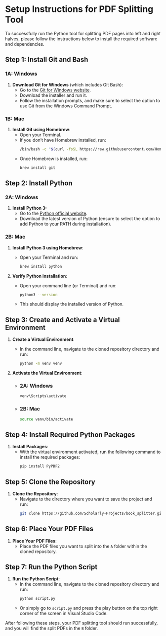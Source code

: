 # Setup Instructions for PDF Splitting Tool

To successfully run the Python tool for splitting PDF pages into left and right halves, please follow the instructions below to install the required software and dependencies.

## Step 1: Install Git and Bash

### 1A: Windows
1. **Download Git for Windows** (which includes Git Bash):
   - Go to the [Git for Windows website](https://gitforwindows.org/).
   - Download the installer and run it.
   - Follow the installation prompts, and make sure to select the option to use Git from the Windows Command Prompt.

### 1B: Mac
1. **Install Git using Homebrew**:
   - Open your Terminal.
   - If you don’t have Homebrew installed, run:
     ```bash
     /bin/bash -c "$(curl -fsSL https://raw.githubusercontent.com/Homebrew/install/HEAD/install.sh)"
     ```
   - Once Homebrew is installed, run:
     ```bash
     brew install git
     ```

## Step 2: Install Python

### 2A: Windows
1. **Install Python 3:**
   - Go to the [Python official website](https://www.python.org/downloads/).
   - Download the latest version of Python (ensure to select the option to add Python to your PATH during installation).

### 2B: Mac
1. **Install Python 3 using Homebrew**:
   - Open your Terminal and run:
     ```bash
     brew install python
     ```

2. **Verify Python installation**:
   - Open your command line (or Terminal) and run:
     ```bash
     python3 --version
     ```
   - This should display the installed version of Python.

## Step 3: Create and Activate a Virtual Environment

1. **Create a Virtual Environment**:
   - In the command line, navigate to the cloned repository directory and run:
     ```bash
     python -m venv venv
     ```

2. **Activate the Virtual Environment**:
   - ### 2A: Windows
     ```bash
     venv\Scripts\activate
     ```
   - ### 2B: Mac
     ```bash
     source venv/bin/activate
     ```

## Step 4: Install Required Python Packages

1. **Install Packages**:
   - With the virtual environment activated, run the following command to install the required packages:
     ```bash
     pip install PyPDF2
     ```

## Step 5: Clone the Repository

1. **Clone the Repository**:
   - Navigate to the directory where you want to save the project and run:
     ```bash
     git clone https://github.com/Scholarly-Projects/book_splitter.git
     ```

## Step 6: Place Your PDF Files

1. **Place Your PDF Files**:
   - Place the PDF files you want to split into the `A` folder within the cloned repository.

## Step 7: Run the Python Script

1. **Run the Python Script**:
   - In the command line, navigate to the cloned repository directory and run:
     ```bash
     python script.py
     ```
    - Or simply go to `script.py` and press the play button on the top right corner of the screen in Visual Studio Code.

After following these steps, your PDF splitting tool should run successfully, and you will find the split PDFs in the `B` folder.
